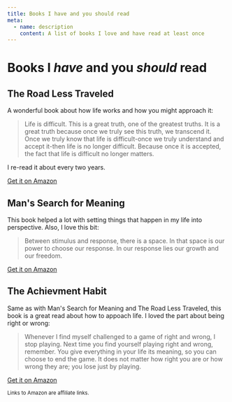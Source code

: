 ```yaml
---
title: Books I have and you should read
meta:
  - name: description
    content: A list of books I love and have read at least once
---
```


# Books I _have_ and you _should_ read

<article>

## The Road Less Traveled

A wonderful book about how life works and how you might approach it:

> Life is difficult. This is a great truth, one of the greatest truths. It is a great truth because once we truly see this truth, we transcend it. Once we truly know that life is difficult-once we truly understand and accept it-then life is no longer difficult. Because once it is accepted, the fact that life is difficult no longer matters.

I re-read it about every two years.

[Get it on Amazon](https://amzn.to/2Q0WuVf)

</article>
<article>

## Man's Search for Meaning

This book helped a lot with setting things that happen in my life into perspective. Also, I love this bit:

> Between stimulus and response, there is a space. In that space is our power to choose our response. In our response lies our growth and our freedom.

[Get it on Amazon](https://amzn.to/2wDxESH)

</article>
<article>

## The Achievment Habit

Same as with Man's Search for Meaning and The Road Less Traveled, this book is a great read about how to appoach life. I loved the part about being right or wrong:

> Whenever I find myself challenged to a game of right and wrong, I stop playing. Next time you find yourself playing right and wrong, remember. You give everything in your life its meaning, so you can choose to end the game. It does not matter how right you are or how wrong they are; you lose just by playing.

[Get it on Amazon](https://amzn.to/2PBFt2Z)

</article>

<small>Links to Amazon are affiliate links.</small>
